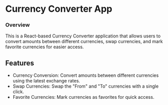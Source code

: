 # Currency Converter App
### Overview

This is a React-based Currency Converter application that allows users to convert amounts between different currencies, swap currencies, and mark favorite currencies for easier access.

## Features

- Currency Conversion: Convert amounts between different currencies using the latest exchange rates.
- Swap Currencies: Swap the "From" and "To" currencies with a single click.
- Favorite Currencies: Mark currencies as favorites for quick access.